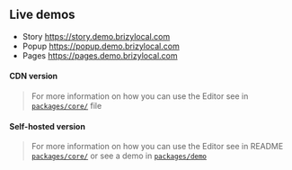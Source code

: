 ## Live demos
- Story https://story.demo.brizylocal.com
- Popup https://popup.demo.brizylocal.com
- Pages https://pages.demo.brizylocal.com

#### CDN version

> For more information on how you can use the Editor see in  [`packages/core/`](https://github.com/EasyBrizy/Brizy-Local/blob/master/packages/core/docs/cdn.MD) file

#### Self-hosted version

> For more information on how you can use the Editor see in README [`packages/core/`](https://github.com/EasyBrizy/Brizy-Local/blob/master/packages/core/docs/self-hosted.MD) or see a demo in [`packages/demo`](https://github.com/EasyBrizy/Brizy-Local/blob/master/packages/demo/README.MD)
